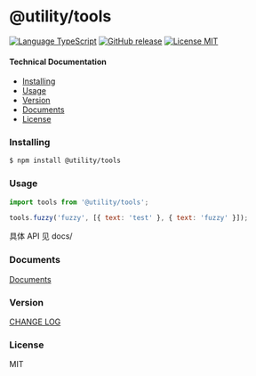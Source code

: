 # @utility/tools

[![Language TypeScript](https://img.shields.io/badge/language-typescript-brightgreen?style=flat-square)](https://github.com/Wimjiang/utility)
[![GitHub release](https://img.shields.io/github/package-json/v/Wimjiang/utility?style=flat-square)](https://github.com/Wimjiang/utility/releases)
[![License MIT](https://img.shields.io/github/license/Wimjiang/utility?style=flat-square)](https://github.com/Wimjiang/utility)

#### Technical Documentation

-   [Installing](#installing)
-   [Usage](#usage)
-   [Version](#version)
-   [Documents](#Documents)
-   [License](#license)

### Installing

```bash
$ npm install @utility/tools
```

### Usage

```javascript
import tools from '@utility/tools';

tools.fuzzy('fuzzy', [{ text: 'test' }, { text: 'fuzzy' }]);
```

具体 API 见 docs/

### Documents

[Documents](https://github.com/Wimjiang/utility/blob/master/docs)

### Version

[CHANGE LOG](https://github.com/Wimjiang/utility/blob/master/CHANGELOG.md)

### License

MIT
